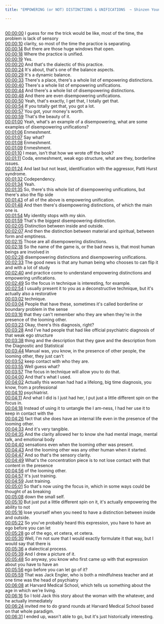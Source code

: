 ```yaml
---
title: "EMPOWERING (or NOT) DISTINCTIONS & UNIFICATIONS  ~ Shinzen Young"

---
```

<br>[00:00:00](https://www.youtube.com/watch?v=cDUBoOGnTqI&t=0)   I guess for me the trick would be like, most of the time, the problem is lack of sensory 
<br>[00:00:10](https://www.youtube.com/watch?v=cDUBoOGnTqI&t=10)   clarity, so most of the time the practice is separating. 
<br>[00:00:14](https://www.youtube.com/watch?v=cDUBoOGnTqI&t=14)   But there are those huge windows that open. 
<br>[00:00:18](https://www.youtube.com/watch?v=cDUBoOGnTqI&t=18)   Where the practice is unified. 
<br>[00:00:19](https://www.youtube.com/watch?v=cDUBoOGnTqI&t=19)   Yes. 
<br>[00:00:20](https://www.youtube.com/watch?v=cDUBoOGnTqI&t=20)   And that's the dialectic of this practice. 
<br>[00:00:24](https://www.youtube.com/watch?v=cDUBoOGnTqI&t=24)   It's about, that's one of the balance aspects. 
<br>[00:00:29](https://www.youtube.com/watch?v=cDUBoOGnTqI&t=29)   It's a dynamic balance. 
<br>[00:00:33](https://www.youtube.com/watch?v=cDUBoOGnTqI&t=33)   There's a place, there's a whole list of empowering distinctions. 
<br>[00:00:40](https://www.youtube.com/watch?v=cDUBoOGnTqI&t=40)   There's a whole list of empowering unifications. 
<br>[00:00:44](https://www.youtube.com/watch?v=cDUBoOGnTqI&t=44)   And there's a whole list of disempowering distinctions. 
<br>[00:00:48](https://www.youtube.com/watch?v=cDUBoOGnTqI&t=48)   And there are even disempowering unifications. 
<br>[00:00:50](https://www.youtube.com/watch?v=cDUBoOGnTqI&t=50)   Yeah, that's exactly, I get that, I totally get that. 
<br>[00:00:54](https://www.youtube.com/watch?v=cDUBoOGnTqI&t=54)   If you totally get that, you got a lot. 
<br>[00:00:57](https://www.youtube.com/watch?v=cDUBoOGnTqI&t=57)   You got, your money's worth. 
<br>[00:00:59](https://www.youtube.com/watch?v=cDUBoOGnTqI&t=59)   That's the beauty of it. 
<br>[00:01:00](https://www.youtube.com/watch?v=cDUBoOGnTqI&t=60)   Yeah, what's an example of a disempowering, what are some examples of disempowering unifications? 
<br>[00:01:06](https://www.youtube.com/watch?v=cDUBoOGnTqI&t=66)   Enmeshment. 
<br>[00:01:07](https://www.youtube.com/watch?v=cDUBoOGnTqI&t=67)   Say what? 
<br>[00:01:08](https://www.youtube.com/watch?v=cDUBoOGnTqI&t=68)   Enmeshment. 
<br>[00:01:09](https://www.youtube.com/watch?v=cDUBoOGnTqI&t=69)   Enmeshment. 
<br>[00:01:10](https://www.youtube.com/watch?v=cDUBoOGnTqI&t=70)   I mean, isn't that how we wrote off the book? 
<br>[00:01:11](https://www.youtube.com/watch?v=cDUBoOGnTqI&t=71)   Coda, enmeshment, weak ego structure, what are they, borderline issues. 
<br>[00:01:24](https://www.youtube.com/watch?v=cDUBoOGnTqI&t=84)   And last but not least, identification with the aggressor, Patti Hurst syndrome. 
<br>[00:01:32](https://www.youtube.com/watch?v=cDUBoOGnTqI&t=92)   Codependency. 
<br>[00:01:34](https://www.youtube.com/watch?v=cDUBoOGnTqI&t=94)   Yeah. 
<br>[00:01:35](https://www.youtube.com/watch?v=cDUBoOGnTqI&t=95)   So, there's this whole list of disempowering unifications, but there's also the flip side 
<br>[00:01:43](https://www.youtube.com/watch?v=cDUBoOGnTqI&t=103)   of all of the above is empowering unification. 
<br>[00:01:48](https://www.youtube.com/watch?v=cDUBoOGnTqI&t=108)   And then there's disempowering distinctions, of which the main one is. 
<br>[00:01:54](https://www.youtube.com/watch?v=cDUBoOGnTqI&t=114)   My identity stops with my skin. 
<br>[00:01:59](https://www.youtube.com/watch?v=cDUBoOGnTqI&t=119)   That's the biggest disempowering distinction. 
<br>[00:02:05](https://www.youtube.com/watch?v=cDUBoOGnTqI&t=125)   Distinction between inside and outside. 
<br>[00:02:07](https://www.youtube.com/watch?v=cDUBoOGnTqI&t=127)   And then the distinction between material and spiritual, between form and emptiness. 
<br>[00:02:15](https://www.youtube.com/watch?v=cDUBoOGnTqI&t=135)   Those are all disempowering distinctions. 
<br>[00:02:18](https://www.youtube.com/watch?v=cDUBoOGnTqI&t=138)   So the name of the game is, or the bad news is, that most human beings are involved in 
<br>[00:02:28](https://www.youtube.com/watch?v=cDUBoOGnTqI&t=148)   disempowering distinctions and disempowering unifications. 
<br>[00:02:33](https://www.youtube.com/watch?v=cDUBoOGnTqI&t=153)   The good news is that any human being who chooses to can flip it and with a lot of study 
<br>[00:02:40](https://www.youtube.com/watch?v=cDUBoOGnTqI&t=160)   and practice come to understand empowering distinctions and empowering unifications. 
<br>[00:02:49](https://www.youtube.com/watch?v=cDUBoOGnTqI&t=169)   So the focus in technique is interesting, for example. 
<br>[00:02:54](https://www.youtube.com/watch?v=cDUBoOGnTqI&t=174)   I usually present it to you as a deconstructive technique, but it's actually also a restorative 
<br>[00:03:02](https://www.youtube.com/watch?v=cDUBoOGnTqI&t=182)   technique. 
<br>[00:03:04](https://www.youtube.com/watch?v=cDUBoOGnTqI&t=184)   People that have these, sometimes it's called borderline or boundary problem in the sense 
<br>[00:03:16](https://www.youtube.com/watch?v=cDUBoOGnTqI&t=196)   that they can't remember who they are when they're in the presence of the looming other. 
<br>[00:03:23](https://www.youtube.com/watch?v=cDUBoOGnTqI&t=203)   Okay, there's this diagnosis, right? 
<br>[00:03:28](https://www.youtube.com/watch?v=cDUBoOGnTqI&t=208)   And I've had people that had like official psychiatric diagnosis of that weak ego structure 
<br>[00:03:38](https://www.youtube.com/watch?v=cDUBoOGnTqI&t=218)   thing and the description that they gave and the description from the Diagnostic and Statistical 
<br>[00:03:44](https://www.youtube.com/watch?v=cDUBoOGnTqI&t=224)   Manual was, you know, in the presence of other people, the looming other, they just can't 
<br>[00:03:52](https://www.youtube.com/watch?v=cDUBoOGnTqI&t=232)   keep contact with who they are. 
<br>[00:03:55](https://www.youtube.com/watch?v=cDUBoOGnTqI&t=235)   Well guess what? 
<br>[00:03:57](https://www.youtube.com/watch?v=cDUBoOGnTqI&t=237)   The focus in technique will allow you to do that. 
<br>[00:04:00](https://www.youtube.com/watch?v=cDUBoOGnTqI&t=240)   And that's what I used. 
<br>[00:04:02](https://www.youtube.com/watch?v=cDUBoOGnTqI&t=242)   Actually this woman had had a lifelong, big time diagnosis, you know, from a professional 
<br>[00:04:10](https://www.youtube.com/watch?v=cDUBoOGnTqI&t=250)   psychiatrist. 
<br>[00:04:11](https://www.youtube.com/watch?v=cDUBoOGnTqI&t=251)   And what I did is I just had her, I put just a little different spin on the focus in. 
<br>[00:04:18](https://www.youtube.com/watch?v=cDUBoOGnTqI&t=258)   Instead of using it to untangle the I am-ness, I had her use it to keep in contact with the 
<br>[00:04:26](https://www.youtube.com/watch?v=cDUBoOGnTqI&t=266)   fact that she does have an internal life even in the presence of the looming other. 
<br>[00:04:33](https://www.youtube.com/watch?v=cDUBoOGnTqI&t=273)   And it's very tangible. 
<br>[00:04:35](https://www.youtube.com/watch?v=cDUBoOGnTqI&t=275)   And the clarity allowed her to know she had mental image, mental talk, and emotional body 
<br>[00:04:40](https://www.youtube.com/watch?v=cDUBoOGnTqI&t=280)   sensations even when the looming other was present. 
<br>[00:04:43](https://www.youtube.com/watch?v=cDUBoOGnTqI&t=283)   And the looming other was any other human when it started. 
<br>[00:04:47](https://www.youtube.com/watch?v=cDUBoOGnTqI&t=287)   And so that's the sensory clarity. 
<br>[00:04:49](https://www.youtube.com/watch?v=cDUBoOGnTqI&t=289)   What's the concentration piece is to not lose contact with that content in the presence 
<br>[00:04:56](https://www.youtube.com/watch?v=cDUBoOGnTqI&t=296)   of the looming other. 
<br>[00:04:57](https://www.youtube.com/watch?v=cDUBoOGnTqI&t=297)   It's just training. 
<br>[00:04:59](https://www.youtube.com/watch?v=cDUBoOGnTqI&t=299)   Just training. 
<br>[00:05:01](https://www.youtube.com/watch?v=cDUBoOGnTqI&t=301)   So that's now using the focus in, which in some ways could be thought of as breaking 
<br>[00:05:08](https://www.youtube.com/watch?v=cDUBoOGnTqI&t=308)   down the small self. 
<br>[00:05:10](https://www.youtube.com/watch?v=cDUBoOGnTqI&t=310)   But just put a little different spin on it, it's actually empowering the ability to not 
<br>[00:05:16](https://www.youtube.com/watch?v=cDUBoOGnTqI&t=316)   lose yourself when you need to have a distinction between inside and outside. 
<br>[00:05:22](https://www.youtube.com/watch?v=cDUBoOGnTqI&t=322)   So you've probably heard this expression, you have to have an ego before you can let 
<br>[00:05:28](https://www.youtube.com/watch?v=cDUBoOGnTqI&t=328)   go of the ego, et cetera, et cetera. 
<br>[00:05:30](https://www.youtube.com/watch?v=cDUBoOGnTqI&t=330)   Well, I'm not sure that I would exactly formulate it that way, but I would say that there is 
<br>[00:05:36](https://www.youtube.com/watch?v=cDUBoOGnTqI&t=336)   a dialectical process. 
<br>[00:05:39](https://www.youtube.com/watch?v=cDUBoOGnTqI&t=339)   And I drew a picture of it. 
<br>[00:05:48](https://www.youtube.com/watch?v=cDUBoOGnTqI&t=348)   So anyway, you know who first came up with that expression about you have to have an 
<br>[00:05:56](https://www.youtube.com/watch?v=cDUBoOGnTqI&t=356)   ego before you can let go of it? 
<br>[00:05:59](https://www.youtube.com/watch?v=cDUBoOGnTqI&t=359)   That was Jack Engler, who is both a mindfulness teacher and at one time was the head of psychiatry 
<br>[00:06:08](https://www.youtube.com/watch?v=cDUBoOGnTqI&t=368)   at Harvard Medical School, which tells us something about the age in which we're living. 
<br>[00:06:16](https://www.youtube.com/watch?v=cDUBoOGnTqI&t=376)   So I told Jack this story about the woman with the whatever, and he actually immediately 
<br>[00:06:24](https://www.youtube.com/watch?v=cDUBoOGnTqI&t=384)   invited me to do grand rounds at Harvard Medical School based on that whole paradigm. 
<br>[00:06:31](https://www.youtube.com/watch?v=cDUBoOGnTqI&t=391)   I ended up, wasn't able to go, but it's just historically interesting. 
<br>